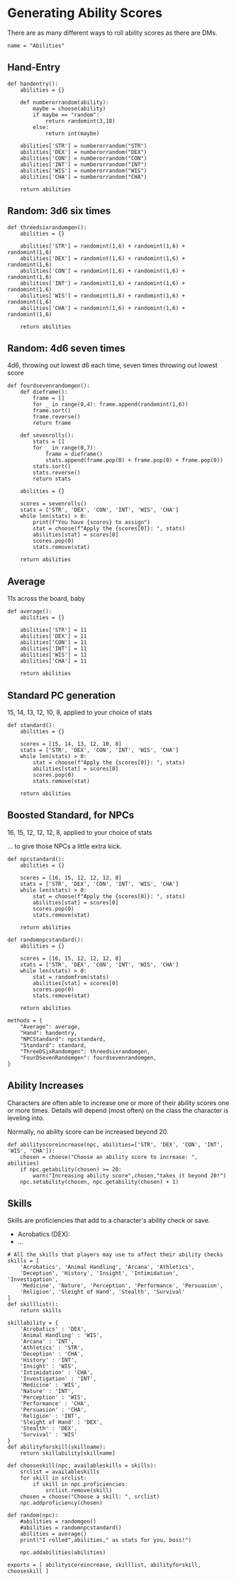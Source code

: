 # Generating Ability Scores

There are as many different ways to roll ability scores as there are DMs.

```
name = "Abilities"
```

## Hand-Entry

```
def handentry():
    abilities = {}
    
    def numberorrandom(ability):
        maybe = choose(ability)
        if maybe == "random":
            return randomint(3,18)
        else:
            return int(maybe)
        
    abilities['STR'] = numberorrandom("STR")
    abilities['DEX'] = numberorrandom("DEX")
    abilities['CON'] = numberorrandom("CON")
    abilities['INT'] = numberorrandom("INT")
    abilities['WIS'] = numberorrandom("WIS")
    abilities['CHA'] = numberorrandom("CHA")

    return abilities
```

## Random: 3d6 six times

```
def threedsixrandomgen():
    abilities = {}

    abilities['STR'] = randomint(1,6) + randomint(1,6) + randomint(1,6)
    abilities['DEX'] = randomint(1,6) + randomint(1,6) + randomint(1,6)
    abilities['CON'] = randomint(1,6) + randomint(1,6) + randomint(1,6)
    abilities['INT'] = randomint(1,6) + randomint(1,6) + randomint(1,6)
    abilities['WIS'] = randomint(1,6) + randomint(1,6) + randomint(1,6)
    abilities['CHA'] = randomint(1,6) + randomint(1,6) + randomint(1,6)

    return abilities
```

## Random: 4d6 seven times
4d6, throwing out lowest d6 each time, seven times throwing out lowest score 

```
def fourdsevenrandomgen():
    def dieframe():
        frame = []
        for _ in range(0,4): frame.append(randomint(1,6))
        frame.sort()
        frame.reverse()
        return frame

    def sevenrolls():
        stats = []
        for _ in range(0,7):
            frame = dieframe()
            stats.append(frame.pop(0) + frame.pop(0) + frame.pop(0))
        stats.sort()
        stats.reverse()
        return stats

    abilities = {}

    scores = sevenrolls()
    stats = ['STR', 'DEX', 'CON', 'INT', 'WIS', 'CHA']
    while len(stats) > 0:
        print(f"You have {scores} to assign")
        stat = choose(f"Apply the {scores[0]}: ", stats)
        abilities[stat] = scores[0]
        scores.pop(0)
        stats.remove(stat)

    return abilities
```

## Average
11s across the board, baby

```
def average():
    abilities = {}
    
    abilities['STR'] = 11
    abilities['DEX'] = 11
    abilities['CON'] = 11
    abilities['INT'] = 11
    abilities['WIS'] = 11
    abilities['CHA'] = 11

    return abilities
```

## Standard PC generation
15, 14, 13, 12, 10, 8, applied to your choice of stats

```
def standard():
    abilities = {}

    scores = [15, 14, 13, 12, 10, 8]
    stats = ['STR', 'DEX', 'CON', 'INT', 'WIS', 'CHA']
    while len(stats) > 0:
        stat = choose(f"Apply the {scores[0]}: ", stats)
        abilities[stat] = scores[0]
        scores.pop(0)
        stats.remove(stat)

    return abilities
```

## Boosted Standard, for NPCs
16, 15, 12, 12, 12, 8, applied to your choice of stats

... to give those NPCs a little extra kick.

```
def npcstandard():
    abilities = {}

    scores = [16, 15, 12, 12, 12, 8]
    stats = ['STR', 'DEX', 'CON', 'INT', 'WIS', 'CHA']
    while len(stats) > 0:
        stat = choose(f"Apply the {scores[0]}: ", stats)
        abilities[stat] = scores[0]
        scores.pop(0)
        stats.remove(stat)

    return abilities

def randomnpcstandard():
    abilities = {}

    scores = [16, 15, 12, 12, 12, 8]
    stats = ['STR', 'DEX', 'CON', 'INT', 'WIS', 'CHA']
    while len(stats) > 0:
        stat = randomfrom(stats)
        abilities[stat] = scores[0]
        scores.pop(0)
        stats.remove(stat)

    return abilities
```

```
methods = {
    "Average": average,
    "Hand": handentry, 
    "NPCStandard": npcstandard, 
    "Standard": standard, 
    "ThreeDSixRandomgen": threedsixrandomgen, 
    "FourDSevenRandomgen": fourdsevenrandomgen, 
}
```

## Ability Increases
Characters are often able to increase one or more of their ability scores one or more times. Details will depend (most often) on the class the character is leveling into.

Normally, no ability score can be increased beyond 20.

```
def abilityscoreincrease(npc, abilities=['STR', 'DEX', 'CON', 'INT', 'WIS', 'CHA']):
    chosen = choose("Choose an ability score to increase: ", abilities)
    if npc.getability(chosen) >= 20:
        warn("Increasing ability score",chosen,"takes it beyond 20!")
    npc.setability(chosen, npc.getability(chosen) + 1)
```


## Skills
Skills are proficiencies that add to a character's ability check or save.

* Acrobatics (DEX):
* ...

```
# All the skills that players may use to affect their ability checks
skills = [ 
    'Acrobatics', 'Animal Handling', 'Arcana', 'Athletics',
    'Deception', 'History', 'Insight', 'Intimidation', 'Investigation',
    'Medicine', 'Nature', 'Perception', 'Performance', 'Persuasion',
    'Religion', 'Sleight of Hand', 'Stealth', 'Survival'
]
def skilllist(): 
    return skills

skillability = { 
    'Acrobatics' : 'DEX', 
    'Animal Handling' : 'WIS', 
    'Arcana' : 'INT', 
    'Athletics' : 'STR',
    'Deception' : 'CHA', 
    'History' : 'INT', 
    'Insight' : 'WIS', 
    'Intimidation' : 'CHA', 
    'Investigation' : 'INT',
    'Medicine' : 'WIS', 
    'Nature' : 'INT', 
    'Perception' : 'WIS', 
    'Performance' : 'CHA', 
    'Persuasion' : 'CHA',
    'Religion' : 'INT', 
    'Sleight of Hand' : 'DEX', 
    'Stealth' : 'DEX', 
    'Survival' : 'WIS'
}
def abilityforskill(skillname): 
    return skillability[skillname]

def chooseskill(npc, availableskills = skills): 
    srclist = availableskills
    for skill in srclist:
        if skill in npc.proficiencies:
            srclist.remove(skill)
    chosen = choose("Choose a skill: ", srclist)
    npc.addproficiency(chosen)
```

```
def random(npc):
    #abilities = randomgen()
    #abilities = randomnpcstandard()
    abilities = average()
    print("I rolled",abilities," as stats for you, boss!")

    npc.addabilities(abilities)
```

```
exports = [ abilityscoreincrease, skilllist, abilityforskill, chooseskill ]
```
